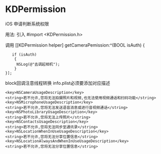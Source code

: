 # KDPermission
iOS 申请判断系统权限

用法:
  引入
#import <KDPermission.h>

  调用
    [[KDPermission helper] getCameraPemission:^(BOOL isAuth) {
    
       
       if (isAuth) 
        {
         NSLog(@"去调起相机");
        }
    }];

block回调注意线程转换
info.plist必须要添加对应描述

    <key>NSCameraUsageDescription</key>
    <string>若不允许,您将无法拍摄照片和视频,也无法使用视频通话和扫码功能</string>
    <key>NSMicrophoneUsageDescription</key>
    <string>若不允许,您将无法发送语音消息或进行音视频通话</string>
    <key>NSPhotoLibraryUsageDescription</key>
    <string>若不允许,您将无法上传照片</string>
    <key>NSContactsUsageDescription</key>
    <string>若不允许,您将无法同步至通讯录</string>
    <key>NSLocationWhenInUseUsageDescription</key>
    <string>若不允许,您将无法分享位置信息</string>
    <key>NSLocationAlwaysAndWhenInUseUsageDescription</key>
    <string>若不允许,您将无法分享位置信息</string>
